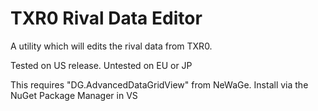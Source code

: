 # TXR0 Rival Data Editor
A utility which will edits the rival data from TXR0.

Tested on US release. Untested on EU or JP

This requires "DG.AdvancedDataGridView" from NeWaGe. Install via the NuGet Package Manager in VS